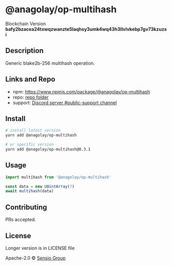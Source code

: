# @anagolay/op-multihash

Blockchain Version **bafy2bzacea24txwqzwanzte5laqhsy3umk4wq43h3llvlvkebp7gv73kzuzsi**

## Description

Generic blake2b-256 multihash operation.

## Links and Repo

- npm: https://www.npmjs.com/package/@anagolay/op-multihash
- repo: [repo folder](https://gitlab.com/anagolay/network-js-sdk/-/tree/master/operations/multihash)
- support: [Discord server #public-support channel](https://discord.gg/RQ9g29y)

## Install

```sh
# install latest version
yarn add @anagolay/op-multihash

# or specific version
yarn add @anagolay/op-multihash@0.3.1
```

## Usage

```ts
import multihash from '@anagolay/op-multihash'

const data = new U8intArray(7)
await multihash(data)
```

## Contributing

PRs accepted.

## License

Longer version is in LICENSE file

Apache-2.0 © [Sensio Group](https://sensio.group)
